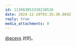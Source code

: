 ```yaml
---
id: 113683053338238526
date: 2024-12-20T03:35:30.869Z
reply: true
media_attachments: 0
---
```


[@acevs](https://mastodon.social/@acevs) 对的。

